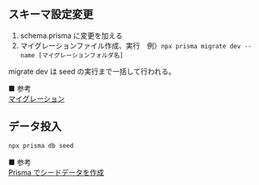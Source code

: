 ## スキーマ設定変更

1. schema.prisma に変更を加える
2. マイグレーションファイル作成、実行　例）`npx prisma migrate dev --name [マイグレーションフォルダ名]`

migrate dev は seed の実行まで一括して行われる。

■ 参考  
[マイグレーション](https://zenn.dev/thirosue/books/49a4ee418743ed/viewer/57d161)

## データ投入

```bash
npx prisma db seed
```

■ 参考  
[Prisma でシードデータを作成](https://zenn.dev/hayato94087/books/e9c2721ff22ac7/viewer/i01qwjendsop5fw#%E3%82%B7%E3%83%BC%E3%83%89%E3%83%87%E3%83%BC%E3%82%BF%E3%82%92%E4%BD%9C%E6%88%90)
